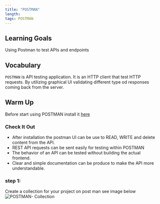 ```yaml
---
title: "POSTMAN"
length:
tags: POSTMAN
---
```

## Learning Goals
Using Postman to test APIs and endpoints

## Vocabulary
`POSTMAN` is API testing application. It is an HTTP  client that test HTTP requests. By utilizing graphical UI validating different type od responses coming back from the server.




## Warm Up
Before start using POSTMAN install it [here](https://www.postman.com/downloads/)

### Check It Out
 
- After installation the postman UI can be use to READ, WRITE and delete content from the API. 
- REST API requests can be sent easily for testing within POSTMAN
- The behavior of an API can be tested without building the actual frontend.
- Clear and simple documentation can be produce to make the API more understandable. 

### step 1:
Create a collection for your project on post man see image below <br>
![POSTMAN- Collection](https://media.giphy.com/media/QPaIeUUV4vY7aE91jR/giphy.gif?cid=790b76111c0ec1064d10b8aadc2bfe791e4c2bb1317610d8&rid=giphy.gif&ct=g=350x350)
 
